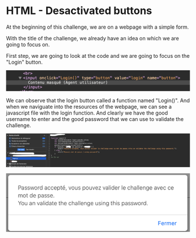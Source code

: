 # HTML - Desactivated buttons

At the beginning of this challenge, we are on a webpage with a simple form.

With the title of the challenge, we already have an idea on which we are going to focus on.

First step, we are going to look at the code and we are going to focus on the "Login" button.

![image info](../../Images/Seven.png)


We can observe that the login button called a function named "Login()". And when we naviguate into the resources of the webpage, we can see a javascript file with the login function. And clearly we have the good username to enter and the good password that we can use to validate the challenge.

![image info](../../Images/eight.png)

![image info](../../Images/nine.png)
